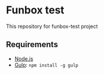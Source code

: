 # Funbox test

This repository for funbox-test project

## Requirements

* [Node.js](http://nodejs.org)
* [Gulp](http://gulpjs.com/): `npm install -g gulp`